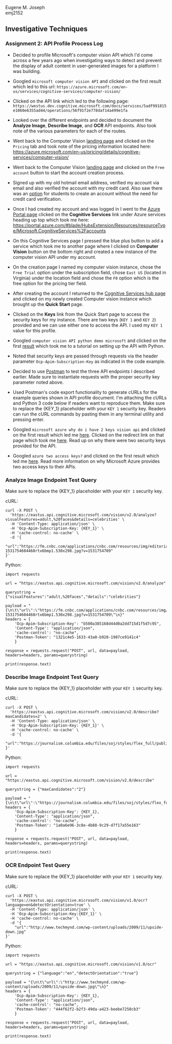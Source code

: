 Eugene M. Joseph  
emj2152

## Investigative Techniques
### Assignment 2: API Profile Process Log  

* Decided to profile Microsoft's computer vision API which I'd come across a few years ago when investigating ways to detect and prevent the display of adult content in user-generated images for a platform I was building.

* Googled `microsoft computer vision API` and clicked on the first result which led to this url: `https://azure.microsoft.com/en-us/services/cognitive-services/computer-vision/`

* Clicked on the API link which led to the following page: `https://westus.dev.cognitive.microsoft.com/docs/services/5adf991815e1060e6355ad44/operations/56f91f2e778daf14a499e1fa`

* Looked over the different endpoints and decided to document the **Analyze Image**, **Describe Image**, and **OCR** API endpoints. Also took note of the various parameters for each of the routes.

* Went back to the Computer Vision [landing page](https://azure.microsoft.com/en-us/services/cognitive-services/computer-vision/) and clicked on the `Pricing` tab and took note of the pricing information located here: https://azure.microsoft.com/en-us/pricing/details/cognitive-services/computer-vision/

* Went back to the Computer Vision [landing page](https://azure.microsoft.com/en-us/services/cognitive-services/computer-vision/) and clicked on the `Free account` button to start the account creation process.

* Signed up with my old hotmail email address, verified my account via  email  and also verified the account with my credit card. Also saw there was an [option](https://azure.microsoft.com/en-us/free/students/) for students to create an account without the need for credit card verification.

* Once I had created my account and was logged in I went to the [Azure Portal page](https://portal.azure.com/#home) clicked on the **Cognitive Services** link under Azure services heading up top which took me here: https://portal.azure.com/#blade/HubsExtension/Resources/resourceType/Microsoft.CognitiveServices%2Faccounts

* On this Cognitive Services page I pressed the blue plus button to add a service which took me to another page where I clicked on **Computer Vision** button on the bottom right and created a new instance of the computer vision API under my account.

* On the creation page I named my computer vision instance, chose the `Free Trial` option under the subscription field, chose `East US` (located in Virginia) under the location field and chose the `F0` option which is the free option for the pricing tier field.

* After creating the account I returned to the [Cognitive Services hub page](https://portal.azure.com/#blade/HubsExtension/Resources/resourceType/Microsoft.CognitiveServices%2Faccounts) and clicked on my newly created Computer vision instance which brought up the **Quick Start** page.

* Clicked on the **Keys** link from the Quick Start page to access the security keys for my instance. There are two keys (`KEY 1` and `KEY 2`) provided and we can use either one to access the API. I used my `KEY 1` value for this profile.

* Googled `computer vision API python demo microsoft` and clicked on the first [result](https://docs.microsoft.com/en-us/azure/cognitive-services/computer-vision/quickstarts/python-analyze) which took me to a tutorial on setting up the API with Python.

* Noted that security keys are passed through requests via the header parameter `Ocp-Apim-Subscription-Key` as indicated in the code example.

* Decided to use [Postman](https://www.getpostman.com/) to test the three API endpoints I described earlier. Made sure to instantiate requests with the proper security key parameter noted above.

* Used Postman's code export functionality to generate cURLs for the example queries shown in API profile document. I'm attaching the cURLs and Python 3 code below if readers want to reproduce them. Make sure to replace the {KEY_1} placeholder with your `KEY 1` security key. Readers can run the cURL commands by pasting them in any terminal utility and pressing enter.

* Googled `microsoft azure why do i have 2 keys vision api` and clicked on the first result which led me [here](https://cognitive.uservoice.com/knowledgebase/articles/1141621-api-translator-text-speech-why-are-there-two). Clicked on the redirect link on that page which took me [here](https://www.microsoft.com/en-us/translator/business/faq/#development). Read up on why there were two security keys provided for the API.

* Googled `azure two access keys?` and clicked on the first result which led me [here](https://blogs.msdn.microsoft.com/mast/2013/11/06/why-does-an-azure-storage-account-have-two-access-keys/). Read more information on why Microsoft Azure provides two access keys to their APIs.


### Analyze Image Endpoint Test Query

Make sure to replace the {KEY_1} placeholder with your `KEY 1` security key.

cURL:
```
curl -X POST \
  'https://eastus.api.cognitive.microsoft.com/vision/v2.0/analyze?visualFeatures=adult,%20faces&details=celebrities' \
  -H 'Content-Type: application/json' \
  -H 'Ocp-Apim-Subscription-Key: {KEY_1}' \
  -H 'cache-control: no-cache' \
  -d '{
	"url":"https://fm.cnbc.com/applications/cnbc.com/resources/img/editorial/2018/07/16/105332385-1531754604468rtx6bmp1.530x298.jpg?v=1531754709"
}'
```

Python:
```
import requests

url = "https://eastus.api.cognitive.microsoft.com/vision/v2.0/analyze"

querystring = {"visualFeatures":"adult,%20faces","details":"celebrities"}

payload = "{\n\t\"url\":\"https://fm.cnbc.com/applications/cnbc.com/resources/img/editorial/2018/07/16/105332385-1531754604468rtx6bmp1.530x298.jpg?v=1531754709\"\n}"
headers = {
    'Ocp-Apim-Subscription-Key': "b500a385168d44d0a2dd715d1f5d7c95",
    'Content-Type': "application/json",
    'cache-control': "no-cache",
    'Postman-Token': "1321c4e5-1633-43a0-b920-1987ce9141c4"
    }

response = requests.request("POST", url, data=payload, headers=headers, params=querystring)

print(response.text)
```

### Describe Image Endpoint Test Query

Make sure to replace the {KEY_1} placeholder with your `KEY 1` security key.

cURL:
```
curl -X POST \
  'https://eastus.api.cognitive.microsoft.com/vision/v2.0/describe?maxCandidates=2' \
  -H 'Content-Type: application/json' \
  -H 'Ocp-Apim-Subscription-Key: {KEY_1}' \
  -H 'cache-control: no-cache' \
  -d '{
	"url":"https://journalism.columbia.edu/files/soj/styles/flex_full/public/content/image/2018/09/dsc_7432_0.jpg"
}'
```

Python:
```
import requests

url = "https://eastus.api.cognitive.microsoft.com/vision/v2.0/describe"

querystring = {"maxCandidates":"2"}

payload = "{\n\t\"url\":\"https://journalism.columbia.edu/files/soj/styles/flex_full/public/content/image/2018/09/dsc_7432_0.jpg\"\n}"
headers = {
    'Ocp-Apim-Subscription-Key': {KEY_1},
    'Content-Type': "application/json",
    'cache-control': "no-cache",
    'Postman-Token': "1a0a6e96-3c8e-4b88-9c29-d7f17a55e163"
    }

response = requests.request("POST", url, data=payload, headers=headers, params=querystring)

print(response.text)
```

### OCR Endpoint Test Query

Make sure to replace the {KEY_1} placeholder with your `KEY 1` security key.

cURL:
```
curl -X POST \
  'https://eastus.api.cognitive.microsoft.com/vision/v1.0/ocr?language=en&detectOrientation=true' \
  -H 'Content-Type: application/json' \
  -H 'Ocp-Apim-Subscription-Key:{KEY_1}' \
  -H 'cache-control: no-cache' \
  -d '{
	"url":"http://www.techmynd.com/wp-content/uploads/2009/11/upside-down.jpg"
}'
```

Python:
```
import requests

url = "https://eastus.api.cognitive.microsoft.com/vision/v1.0/ocr"

querystring = {"language":"en","detectOrientation":"true"}

payload = "{\n\t\"url\":\"http://www.techmynd.com/wp-content/uploads/2009/11/upside-down.jpg\"\n}"
headers = {
    'Ocp-Apim-Subscription-Key': {KEY_1},
    'Content-Type': "application/json",
    'cache-control': "no-cache",
    'Postman-Token': "444f62f2-b2f3-49da-a423-beebe7258cb3"
    }

response = requests.request("POST", url, data=payload, headers=headers, params=querystring)

print(response.text)
```

